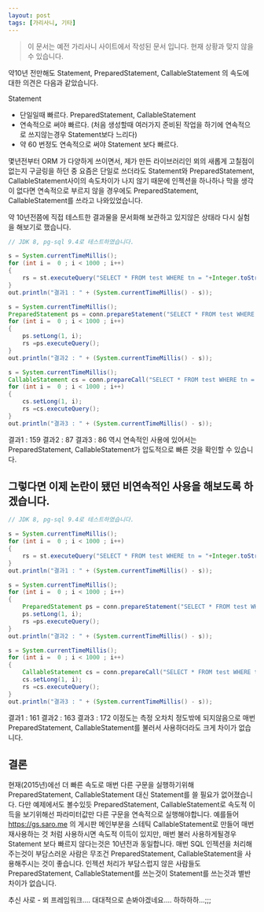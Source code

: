 ```yaml
---
layout: post
tags: [가리사니, 기타]
---
```


> 이 문서는 예전 가리사니 사이트에서 작성된 문서 입니다.
현재 상황과 맞지 않을 수 있습니다.


약10년 전만해도 Statement, PreparedStatement, CallableStatement 의 속도에 대한 의견은 다음과 같았습니다.

Statement
- 단일일때 빠르다.
PreparedStatement, CallableStatement
- 연속적으로 써야 빠르다. (처음 생성할때 여러가지 준비된 작업을 하기에 연속적으로 쓰지않는경우 Statement보다 느리다)
- 약 60 번정도 연속적으로 써야 Statement 보다 빠르다.


몇년전부터 ORM 가 다양하게 쓰이면서, 제가 만든 라이브러리인 뫼의 새롭게 고칠점이 없는지 구글링을 하던 중 요즘은 단일로 쓰더라도 Statement와 PreparedStatement, CallableStatement사이의 속도차이가 나지 않기 때문에 인젝션을 하나하나 막을 생각이 없다면 연속적으로 부르지 않을 경우에도 PreparedStatement, CallableStatement를 쓰라고 나와있었습니다.

약 10년전쯤에 직접 테스트한 결과물을 문서화해 보관하고 있지않은 상태라 다시 실험을 해보기로 했습니다.

``` java
// JDK 8, pg-sql 9.4로 테스트하였습니다.

s = System.currentTimeMillis();
for (int i =  0 ; i < 1000 ; i++)
{
	rs = st.executeQuery("SELECT * FROM test WHERE tn = "+Integer.toString(i));
}
out.println("결과1 : " + (System.currentTimeMillis() - s));

s = System.currentTimeMillis();
PreparedStatement ps = conn.prepareStatement("SELECT * FROM test WHERE tn = ?");
for (int i =  0 ; i < 1000 ; i++)
{
	ps.setLong(1, i);
	rs =ps.executeQuery();
}
out.println("결과2 : " + (System.currentTimeMillis() - s));

s = System.currentTimeMillis();
CallableStatement cs = conn.prepareCall("SELECT * FROM test WHERE tn = ?");
for (int i =  0 ; i < 1000 ; i++)
{
	cs.setLong(1, i);
	rs =cs.executeQuery();
}
out.println("결과3 : " + (System.currentTimeMillis() - s));
```
결과1 : 159
결과2 : 87
결과3 : 86
역시 연속적인 사용에 있어서는 PreparedStatement, CallableStatement가 압도적으로 빠른 것을 확인할 수 있습니다.


## 그렇다면 이제 논란이 됐던 **비연속적인 사용**을 해보도록 하겠습니다.
``` java
// JDK 8, pg-sql 9.4로 테스트하였습니다.

s = System.currentTimeMillis();
for (int i =  0 ; i < 1000 ; i++)
{
	rs = st.executeQuery("SELECT * FROM test WHERE tn = "+Integer.toString(i));
}
out.println("결과1 : " + (System.currentTimeMillis() - s));

s = System.currentTimeMillis();
for (int i =  0 ; i < 1000 ; i++)
{
	PreparedStatement ps = conn.prepareStatement("SELECT * FROM test WHERE tn = ?"); // 비 연속적 사용을 위해 매번 생성
	ps.setLong(1, i);
	rs =ps.executeQuery();
}
out.println("결과2 : " + (System.currentTimeMillis() - s));

s = System.currentTimeMillis();
for (int i =  0 ; i < 1000 ; i++)
{
	CallableStatement cs = conn.prepareCall("SELECT * FROM test WHERE tn = ?"); // 비 연속적 사용을 위해 매번 생성
	cs.setLong(1, i);
	rs =cs.executeQuery();
}
out.println("결과3 : " + (System.currentTimeMillis() - s));
```
결과1 : 161
결과2 : 163
결과3 : 172
이정도는 측정 오차치 정도밖에 되지않음으로 매번 PreparedStatement, CallableStatement를 불러서 사용하더라도 크게 차이가 없습니다.


## 결론
현재(2015년)에선 더 빠른 속도로 매번 다른 구문을 실행하기위해 PreparedStatement, CallableStatement 대신 Statement를 쓸 필요가 없어졌습니다.
다만 예제에서도 볼수있듯 PreparedStatement, CallableStatement로 속도적 이득을 보기위해선 파라미터값만 다른 구문을 연속적으로 실행해야합니다.
예를들어 https://gs.saro.me 의 게시판 메인부분을 스테틱 CallableStatement로 만들어 매번 재사용하는 것 처럼 사용하시면 속도적 이득이 있지만,
매번 불러 사용하게될경우 Statement 보다 빠르지 않다는것은 10년전과 동일합니다.
매번 SQL 인젝션을 처리해주는것이 부담스러운 사람은 무조건 PreparedStatement, CallableStatement을 사용해주시는 것이 좋습니다.
인젝션 처리가 부담스럽지 않은 사람들도 PreparedStatement, CallableStatement를 쓰는것이 Statement를 쓰는것과 별반 차이가 없습니다.


추신
사로 - 뫼 프레임워크.... 대대적으로 손봐야겠네요.... 하하하하...;;;